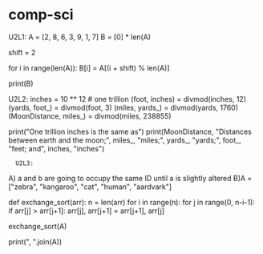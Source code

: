 # comp-sci
U2L1: A = [2, 8, 6, 3, 9, 1, 7]
B = [0] * len(A)

shift = 2

for i in range(len(A)):
    B[i] = A[(i + shift) % len(A)]

print(B)

U2L2: 
inches = 10 ** 12  # one trillion
(foot, inches) = divmod(inches, 12)
(yards, foot_) = divmod(foot, 3)
(miles, yards_) = divmod(yards, 1760)
(MoonDistance, miles_) = divmod(miles, 238855) 

print("One trillion inches is the same as")
print(MoonDistance, "Distances between earth and the moon;", miles_, "miles;", yards_,
      "yards;", foot_, "feet; and", inches, "inches")

      U2L3:

A) a and b are going to occupy the same ID until a is slightly altered
B)A = ["zebra", "kangaroo", "cat", "human", "aardvark"]

def exchange_sort(arr):
    n = len(arr)
    for i in range(n):
        for j in range(0, n-i-1):
            if arr[j] > arr[j+1]: 
                arr[j], arr[j+1] = arr[j+1], arr[j]

exchange_sort(A)

print(", ".join(A))


